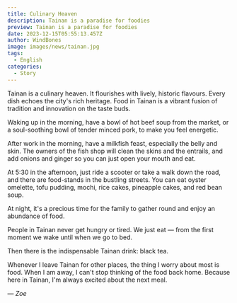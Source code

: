 ```yaml
---
title: Culinary Heaven
description: Tainan is a paradise for foodies
preview: Tainan is a paradise for foodies
date: 2023-12-15T05:55:13.457Z
author: WindBones
image: images/news/tainan.jpg
tags:
  - English
categories:
  - Story
---
```


Tainan is a culinary heaven. It flourishes with lively, historic flavours. Every dish echoes the city's rich heritage. Food in Tainan is a vibrant fusion of tradition and innovation on the taste buds.

Waking up in the morning, have a bowl of hot beef soup from the market, or a soul-soothing bowl of tender minced pork, to make you feel energetic. 

After work in the morning, have a milkfish feast, especially the belly and skin. The owners of the fish shop will clean the skins and the entrails, and add onions and ginger so you can just open your mouth and eat.

At 5:30 in the afternoon, just ride a scooter or take a walk down the road, and there are food-stands in the bustling streets. You can eat oyster omelette, tofu pudding, mochi, rice cakes, pineapple cakes, and red bean soup.

At night, it's a precious time for the family to gather round and enjoy an abundance of food.

People in Tainan never get hungry or tired. We just eat — from the first moment we wake until when we go to bed.

Then there is the indispensable Tainan drink: black tea.

Whenever I leave Tainan for other places, the thing I worry about most is food. When I am away, I can't stop thinking of the food back home. Because here in Tainan, I'm always excited about the next meal.

*— Zoe*